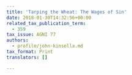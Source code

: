 ```yaml
---
title: 'Tarping the Wheat: The Wages of Sin'
date: 2018-01-30T14:32:56+00:00
related_tax_publication_term:
  - 359
tax_issue: AGNI 77
authors:
  - profile/john-kinsella.md
tax_format: Print
translators: []

---
```

